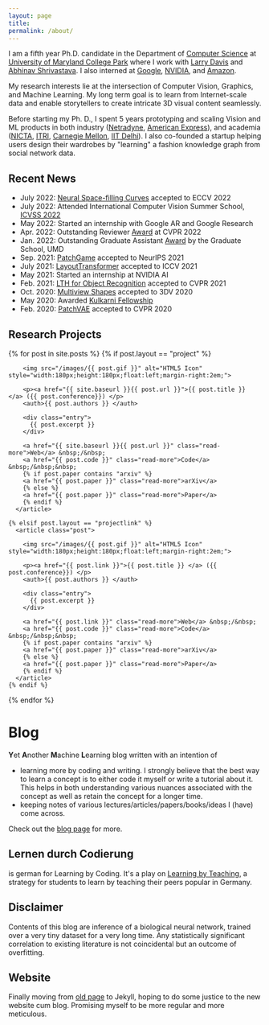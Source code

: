 ```yaml
---
layout: page
title: 
permalink: /about/
---
```



[comment]: <> ([Email]&#40;kamalgupta308@gmail.com&#41; &nbsp;&nbsp;/&nbsp;&nbsp;)

[comment]: <> ([Google Scholar]&#40;https://scholar.google.com/citations?user=tC3td8cAAAAJ&hl=en&#41; &nbsp;&nbsp;/&nbsp;&nbsp;)

[comment]: <> ([Github]&#40;https://github.com/kampta&#41; &nbsp;&nbsp;/&nbsp;&nbsp;)

[comment]: <> ([Twitter]&#40;https://twitter.com/kamalgupta09&#41; &nbsp;&nbsp;/&nbsp;&nbsp;)

[comment]: <> ([LinkedIn]&#40;https://www.linkedin.com/in/kamalgupta09/&#41;)

[comment]: <> (I am a Ph.D. candidate in the Department of [Computer Science]&#40;https://www.cs.umd.edu&#41; at [University of Maryland College Park]&#40;https://www.umd.edu&#41;. I am working with [Larry Davis]&#40;http://users.umiacs.umd.edu/~lsd/&#41; and [Abhinav Shrivastava]&#40;http://abhinavsh.info&#41;.)

[comment]: <> (In the past, I had fun building large-scale, commercial robotics and AI products in both industry and academia, specifically)

[comment]: <> (* Amazon [AWS Rekognition]&#40;https://aws.amazon.com/rekognition/&#41; in Pasadena, CA)

[comment]: <> (* A self-driving startup [Netradyne]&#40;http://netradyne.com/&#41; in Bengaluru, India)

[comment]: <> (* American Express Big Data Labs &#40;Now [Amex AI Labs]&#40;https://www.americanexpress.com/in/careers/ai-labs.html&#41;&#41; in Bengaluru, India)

[comment]: <> (* National ICT Australia &#40;or NICTA, now [Data 61]&#40;https://data61.csiro.au/&#41;&#41; in Sydney, Australia)

[comment]: <> (* [Robotics Institute]&#40;https://frc.ri.cmu.edu&#41;, CMU &#40;with [S. Singh]&#40;https://frc.ri.cmu.edu/~ssingh/Sanjiv_Singh/home.html&#41;, [S. Narasimhan]&#40;http://www.cs.cmu.edu/~srinivas/&#41;, [S. Nuske]&#40;https://www.linkedin.com/in/stephen-nuske-7ab4842/&#41;&#41; in Pittsburgh, PA)

[comment]: <> (* [Industrial Technology Research Institute]&#40;https://www.itri.org.tw/english/&#41; in Taiwan)

[comment]: <> (* [IIT Delhi]&#40;https://home.iitd.ac.in/&#41; &#40;with [M. Varma]&#40;https://www.microsoft.com/en-us/research/people/manik/&#41;, [SVN Vishwanathan]&#40;https://www.stat.purdue.edu/~vishy/&#41;, [S. Chaudhury]&#40;http://web.iitd.ac.in/~santanuc/&#41;&#41; in New Delhi, India)

[comment]: <> (I also briefly co-founded a startup helping users design their wardrobe by bringing fast fashion recommendations from social networks.)

I am a fifth year Ph.D. candidate in the Department of <a href="https://www.cs.umd.edu/">Computer Science</a> at 
<a href="https://www.umd.edu/">University of Maryland College Park</a> where I work with 
<a href="http://users.umiacs.umd.edu/~lsd">Larry Davis</a> 
and <a href="https://www.cs.umd.edu/~abhinav">Abhinav Shrivastava</a>. I also interned at <a href="https://www.google.com/">Google</a>, <a href="https://github.com/NVlabs">NVIDIA</a>, and <a href="https://www.amazon.science/">Amazon</a>.

My research interests lie at the intersection of Computer Vision, Graphics, and Machine Learning. 
My long term goal is to learn from Internet-scale data and enable storytellers to create intricate 3D visual content seamlessly.

[comment]: <> (I am a recipient of the Kulkarni fellowship and Dean's fellowship at the University of Maryland.)
Before starting my Ph. D., I spent 5 years prototyping and scaling Vision and ML products in both industry 
(<a href="http://netradyne.com/">Netradyne</a>, 
<a href="https://www.americanexpress.com/in/careers/ai-labs.html">American Express</a>), 
and academia (<a href="https://data61.csiro.au">NICTA</a>, 
<a href="https://www.itri.org.tw/english">ITRI</a>, <a href="https://frc.ri.cmu.edu/">Carnegie Mellon</a>, 
<a href="https://home.iitd.ac.in">IIT Delhi</a>).
I also co-founded a startup helping users design their wardrobes by "learning" a fashion knowledge graph from social network data.

## Recent News
* July 2022: [Neural Space-filling Curves](https://hywang66.github.io/publication/neuralsfc) accepted to ECCV 2022
* July 2022: Attended International Computer Vision Summer School, [ICVSS 2022](https://iplab.dmi.unict.it/icvss2022/)
* May 2022: Started an internship with Google AR and Google Research
* Apr. 2022: Outstanding Reviewer [Award](https://cvpr2022.thecvf.com/outstanding-reviewers) at CVPR 2022
* Jan. 2022: Outstanding Graduate Assistant [Award](https://www.gradschool.umd.edu/funding/student-fellowships-awards/outstanding-graduate-assistant-awards) by the Graduate School, UMD
* Sep. 2021: [PatchGame](https://arxiv.org/abs/2111.01785) accepted to NeurIPS 2021
* July 2021: [LayoutTransformer](https://arxiv.org/abs/2006.14615) accepted to ICCV 2021
* May 2021: Started an internship at NVIDIA AI
* Feb. 2021: [LTH for Object Recognition](https://lth-recognition.github.io/) accepted to CVPR 2021
* Oct. 2020: [Multiview Shapes](https://ieeexplore.ieee.org/abstract/document/9320100) accepted to 3DV 2020
* May 2020: Awarded [Kulkarni Fellowship](https://gradschool.umd.edu/funding/student-fellowships-awards/kulkarni-foundation-summer-research-fellowship)
* Feb. 2020: [PatchVAE](https://arxiv.org/abs/2004.03623) accepted to CVPR 2020

## Research Projects

[comment]: <> (I primarily work in Machine Learning and its applications in Vision, Graphics, Language and Robotics. I am also interested in building products with real-world impact in health-care, finance, sports and transportation.)

[comment]: <> (Some of my published works are)

<div class="posts">
  {% for post in site.posts %}
    {% if post.layout == "project" %}
      <article class="post">

        <img src="/images/{{ post.gif }}" alt="HTML5 Icon" style="width:180px;height:180px;float:left;margin-right:2em;">

        <p><a href="{{ site.baseurl }}{{ post.url }}">{{ post.title }} </a> ({{ post.conference}}) </p>
        <auth>{{ post.authors }} </auth>

        <div class="entry">
          {{ post.excerpt }}
        </div>

        <a href="{{ site.baseurl }}{{ post.url }}" class="read-more">Web</a> &nbsp;/&nbsp;
        <a href="{{ post.code }}" class="read-more">Code</a> &nbsp;/&nbsp;&nbsp;
        {% if post.paper contains "arxiv" %}
        <a href="{{ post.paper }}" class="read-more">arXiv</a>
        {% else %}
        <a href="{{ post.paper }}" class="read-more">Paper</a>
        {% endif %}
      </article>

    {% elsif post.layout == "projectlink" %}
      <article class="post">

        <img src="/images/{{ post.gif }}" alt="HTML5 Icon" style="width:180px;height:180px;float:left;margin-right:2em;">

        <p><a href="{{ post.link }}">{{ post.title }} </a> ({{ post.conference}}) </p>
        <auth>{{ post.authors }} </auth>

        <div class="entry">
          {{ post.excerpt }}
        </div>

        <a href="{{ post.link }}" class="read-more">Web</a> &nbsp;/&nbsp;
        <a href="{{ post.code }}" class="read-more">Code</a> &nbsp;/&nbsp;&nbsp;
        {% if post.paper contains "arxiv" %}
        <a href="{{ post.paper }}" class="read-more">arXiv</a>
        {% else %}
        <a href="{{ post.paper }}" class="read-more">Paper</a>
        {% endif %}
      </article>
    {% endif %}
  {% endfor %}
</div>

# Blog
**Y**et **A**nother **M**achine **L**earning blog written with an intention of

* learning more by coding and writing. I strongly believe that the best way to learn a concept is to either code it myself or write a tutorial about it. This helps in both understanding various nuances associated with the concept as well as retain the concept for a longer time.
* keeping notes of various lectures/articles/papers/books/ideas I (have) come across. 

Check out the [blog page](http://kampta.github.io/blog) for more.

## Lernen durch Codierung
is german for Learning by Coding. It's a play on [Learning by Teaching](https://en.wikipedia.org/wiki/Learning_by_teaching), a strategy for students to learn by teaching their peers popular in Germany.

## Disclaimer
Contents of this blog are inference of a biological neural network, trained over a very tiny dataset for a very long time. Any statistically significant correlation to existing literature is not coincidental but an outcome of overfitting.

## Website
Finally moving from [old page](https://sites.google.com/site/kamalgupta308/) to Jekyll, hoping to do some justice to the new website cum blog. Promising myself to be more regular and more meticulous.

